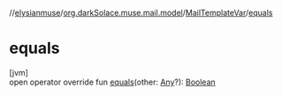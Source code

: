 //[elysianmuse](../../../index.md)/[org.darkSolace.muse.mail.model](../index.md)/[MailTemplateVar](index.md)/[equals](equals.md)

# equals

[jvm]\
open operator override fun [equals](equals.md)(other: [Any](https://kotlinlang.org/api/latest/jvm/stdlib/kotlin/-any/index.html)?): [Boolean](https://kotlinlang.org/api/latest/jvm/stdlib/kotlin/-boolean/index.html)
